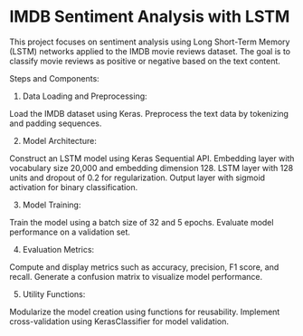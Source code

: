 # IMDB Sentiment Analysis with LSTM


This project focuses on sentiment analysis using Long Short-Term Memory (LSTM) networks applied to the IMDB movie reviews dataset. The goal is to classify movie reviews as positive or negative based on the text content.

Steps and Components:

1. Data Loading and Preprocessing:

Load the IMDB dataset using Keras.
Preprocess the text data by tokenizing and padding sequences.

2. Model Architecture:

Construct an LSTM model using Keras Sequential API.
Embedding layer with vocabulary size 20,000 and embedding dimension 128.
LSTM layer with 128 units and dropout of 0.2 for regularization.
Output layer with sigmoid activation for binary classification.

3. Model Training:

Train the model using a batch size of 32 and 5 epochs.
Evaluate model performance on a validation set.

4. Evaluation Metrics:

Compute and display metrics such as accuracy, precision, F1 score, and recall.
Generate a confusion matrix to visualize model performance.

5. Utility Functions:

Modularize the model creation using functions for reusability.
Implement cross-validation using KerasClassifier for model validation.
